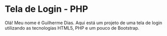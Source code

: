 # Tela de Login - PHP

Olá! Meu nome é Guilherme Dias.
Aqui está um projeto de uma tela de login utilizando
as tecnologias HTML5, PHP e um pouco de Bootstrap. 
